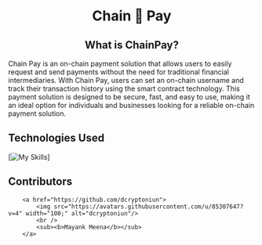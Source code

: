 


<div>
 <h1 align="center">Chain 🔗 Pay</h1>

 <h2 align="center" >What is ChainPay?</h1>
 <p >Chain Pay is an on-chain payment solution that allows users to easily request and send payments without the need for traditional financial intermediaries. With Chain Pay, users can set an on-chain username and track their transaction history using the smart contract technology. This payment solution is designed to be secure, fast, and easy to use, making it an ideal option for individuals and businesses looking for a reliable on-chain payment solution. </p>

## Technologies Used
[![My Skills](https://skillicons.dev/icons?i=react,js,solidity,tailwind,&theme=light)]






## Contributors


        <a href="https://github.com/dcryptoniun">
            <img src="https://avatars.githubusercontent.com/u/85307647?v=4" width="100;" alt="dcryptoniun"/>
            <br />
            <sub><b>Mayank Meena</b></sub>
        </a>
 
</div>
